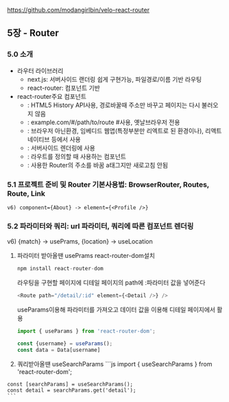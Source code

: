 https://github.com/modangirlbin/velo-react-router

## 5장 - Router
### 5.0 소개
- 라우터 라이브러리   
  - next.js: 서버사이드 랜더링 쉽게 구현가능, 파일경로/이름 기반 라우팅   
  - react-router: 컴포넌트 기반 
- react-router주요 컴포넌트
  - <BrowserRouter>: HTML5 History API사용, 경로바꿀때 주소만 바꾸고 페이지는 다시 불러오지 않음
  - <HashRouter>: example.com/#/path/to/route #사용, 옛날브라우저 전용
  - <MemoryRouter>: 브라우저 아닌환경, 임베디드 웹앱(특정부분만 리엑트로 된 환경이나), 리액트 네이티브 등에서 사용
  - <StaticRouter>: 서버사이드 렌더링에 사용
  - <Route>: 라우트를 정의할 때 사용하는 컴포넌트
  - <Link>: 사용한 Router의 주소를 바꿈 a태그지만 새로고침 안됨
### 5.1 프로젝트 준비 및 Router 기본사용법: BrowserRouter, Routes, Route, Link   
    v6) component={About} -> element={<Profile />}
### 5.2 파라미터와 쿼리: url 파라미터, 쿼리에 따른 컴포넌트 렌더링   
  v6) {match} -> usePrams, {location} -> useLocation   
  1. 파라미터 받아올땐 usePrams
    react-router-dom설치
      ```js
      npm install react-router-dom
      ```
      라우팅을 구현할 페이지에 디테일 페이지의 path에 :파라미터 값을 넣어준다
      ```js
      <Route path="/detail/:id" element={<Detail />} />
      ```
      useParams이용해 파라미터를 가져오고 데이터 값을 이용해 디테일 페이지에서 활용
      ```js
      import { useParams } from 'react-router-dom';

      const {username} = useParams();
      const data = Data[username]
      ```

  2. 쿼리받아올땐 useSearchParams
    ```js
    import { useSearchParams } from 'react-router-dom';

    const [searchParams] = useSearchParams();
    const detail = searchParams.get('detail');
    ```
    
